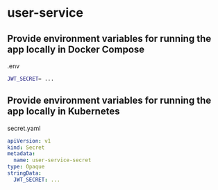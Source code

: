 # user-service

## Provide environment variables for running the app locally in Docker Compose

.env

```bash
JWT_SECRET= ...
```

## Provide environment variables for running the app locally in Kubernetes

secret.yaml

```yaml
apiVersion: v1
kind: Secret
metadata:
  name: user-service-secret
type: Opaque
stringData:
  JWT_SECRET: ...
```
